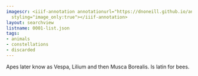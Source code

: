 ```yaml
---
imagescr: <iiif-annotation annotationurl="https://dnoneill.github.io/annotate/annotations/0001-13.json"
  styling="image_only:true"></iiif-annotation>
layout: searchview
listname: 0001-list.json
tags:
- animals
- constellations
- discarded
---
```

Apes later know as Vespa, Lilium and then Musca Borealis. Is latin for bees.